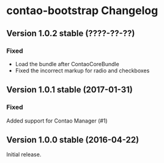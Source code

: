 contao-bootstrap Changelog
==========================

Version 1.0.2 stable (????-??-??)
---------------------------------

### Fixed
- Load the bundle after ContaoCoreBundle
- Fixed the incorrect markup for radio and checkboxes


Version 1.0.1 stable (2017-01-31)
---------------------------------

### Fixed
Added support for Contao Manager (#1)


Version 1.0.0 stable (2016-04-22)
---------------------------------

Initial release.
